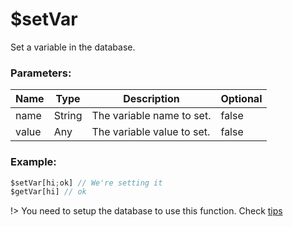 # $setVar
Set a variable in the database.

### Parameters:
| Name        | Type        | Description                          | Optional |
| ----------- | ----------- | ------------------------------------ | -------- |
| name        | String      | The variable name to set.            | false    |
| value       | Any         | The variable value to set.           | false    |

### Example:
```js
$setVar[hi;ok] // We're setting it
$getVar[hi] // ok
```

!> You need to setup the database to use this function. Check [tips](tips.md?id=using-database)

